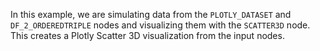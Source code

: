 <!--- Add SEO here --->

In this example, we are simulating data from the `PLOTLY_DATASET` and `DF_2_ORDEREDTRIPLE` nodes and visualizing them with the `SCATTER3D` node. This creates a Plotly Scatter 3D visualization from the input nodes.